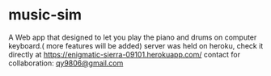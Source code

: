 # music-sim
A Web app that designed to let you play the piano and drums on computer keyboard.( more features will be added)
server was held on heroku, check it directly at https://enigmatic-sierra-09101.herokuapp.com/
contact for collaboration: qy9806@gmail.com
